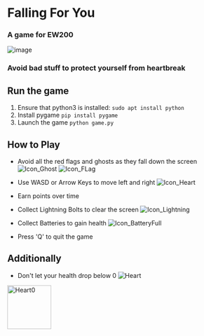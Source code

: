 # Falling For You
### A game for EW200

![image](https://user-images.githubusercontent.com/115854187/205564429-b012ff33-153c-4a9a-8aa7-39fb1e903e29.png)

### Avoid bad stuff to protect yourself from heartbreak

## Run the game
1. Ensure that python3 is installed: ```sudo apt install python```
2. Install pygame ```pip install pygame```
3. Launch the game ```python game.py```

## How to Play
- Avoid all the red flags and ghosts as they fall down the screen
![Icon_Ghost](https://user-images.githubusercontent.com/115854187/205565515-0cb1454e-f227-40ee-9306-e8bd6a9c68a0.png)
![Icon_FLag](https://user-images.githubusercontent.com/115854187/205565543-da918370-0ad9-4b92-b369-bae2688fdde7.png)

- Use WASD or Arrow Keys to move left and right
![Icon_Heart](https://user-images.githubusercontent.com/115854187/205565613-84cdc392-0cb9-4522-b128-655eb56cb27f.png)

- Earn points over time 

- Collect Lightning Bolts to clear the screen
![Icon_Lightning](https://user-images.githubusercontent.com/115854187/205565730-3e8c1924-6d49-4425-a91e-b90269217b6c.png)

- Collect Batteries to gain health
![Icon_BatteryFull](https://user-images.githubusercontent.com/115854187/205565772-5b0b068e-d86a-4439-90b2-8649e33fa21f.png)

- Press 'Q' to quit the game

## Additionally
- Don't let your health drop below 0
![Heart](https://user-images.githubusercontent.com/115854187/205565957-cb5f2c0f-4403-4af1-95de-ee5263192369.png)
<img width="100" alt="Heart0" src="https://user-images.githubusercontent.com/115854187/205565966-15e2073b-53db-4abf-8498-e453ef2bc490.png">
